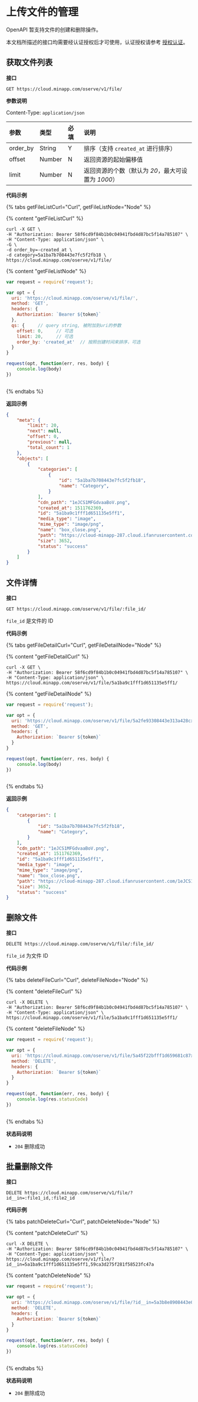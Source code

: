 # 上传文件的管理

OpenAPI 暂支持文件的创建和删除操作。

本文档所描述的接口均需要经认证授权后才可使用，认证授权请参考 [授权认证](../authentication.md)。

## 获取文件列表

**接口**

`GET https://cloud.minapp.com/oserve/v1/file/`

**参数说明**

Content-Type: `application/json`

| 参数              | 类型   | 必填 | 说明 |
| :------------    | :----- | :-- | :-- |
| order_by         | String | Y   | 排序（支持 `created_at` 进行排序）|
| offset           | Number | N   | 返回资源的起始偏移值 |
| limit            | Number | N   | 返回资源的个数（默认为 *20*，最大可设置为 *1000*）|

**代码示例**

{% tabs getFileListCurl="Curl", getFileListNode="Node" %}

{% content "getFileListCurl" %}

```
curl -X GET \
-H "Authorization: Bearer 58f6cd9f84b1b0c04941fbd4d87bc5f14a785107" \
-H "Content-Type: application/json" \
-G \
-d order_by=-created_at \
-d category=5a1ba7b708443e7fc5f2fb18 \
https://cloud.minapp.com/oserve/v1/file/
```

{% content "getFileListNode" %}

```js
var request = require('request');

var opt = {
  uri: 'https://cloud.minapp.com/oserve/v1/file/',
  method: 'GET',
  headers: {
    Authorization: `Bearer ${token}`
  },
  qs: {     // query string, 被附加到uri的参数
    offset: 0,     // 可选
    limit: 20,     // 可选
    order_by: 'created_at'  // 按照创建时间来排序，可选
  }
}

request(opt, function(err, res, body) {
    console.log(body)
})
    
```

{% endtabs %}

**返回示例**

```json
{
    "meta": {
        "limit": 20,
        "next": null,
        "offset": 0,
        "previous": null,
        "total_count": 1
    },
    "objects": [
        {
            "categories": [
                {
                    "id": "5a1ba7b708443e7fc5f2fb18",
                    "name": "Category",
                }
            ],
            "cdn_path": "1eJCS1MFGdvaaBoV.png",
            "created_at": 1511762369,
            "id": "5a1ba9c1fff1d651135e5ff1",
            "media_type": "image",
            "mime_type": "image/png",
            "name": "box_close.png",
            "path": "https://cloud-minapp-287.cloud.ifanrusercontent.com/1eJCS1MFGdvaaBoV.png",
            "size": 3652,
            "status": "success"
        }
    ]
}
```

## 文件详情

**接口**

`GET https://cloud.minapp.com/oserve/v1/file/:file_id/`

`file_id` 是文件的 ID

**代码示例**

{% tabs getFileDetailCurl="Curl", getFileDetailNode="Node" %}

{% content "getFileDetailCurl" %}

```
curl -X GET \
-H "Authorization: Bearer 58f6cd9f84b1b0c04941fbd4d87bc5f14a785107" \
-H "Content-Type: application/json" \
https://cloud.minapp.com/oserve/v1/file/5a1ba9c1fff1d651135e5ff1/
```

{% content "getFileDetailNode" %}

```js
var request = require('request');

var opt = {
  uri: 'https://cloud.minapp.com/oserve/v1/file/5a2fe93308443e313a428cxx/',  // 5a6ad3cffff1d675b9e2cexx 对应 uri :file_id
  method: 'GET',
  headers: {
    Authorization: `Bearer ${token}`
  }
}

request(opt, function(err, res, body) {
    console.log(body)
})
    
```

{% endtabs %}

**返回示例**

```json
{
    "categories": [
        {
            "id": "5a1ba7b708443e7fc5f2fb18",
            "name": "Category",
        }
    ],
    "cdn_path": "1eJCS1MFGdvaaBoV.png",
    "created_at": 1511762369,
    "id": "5a1ba9c1fff1d651135e5ff1",
    "media_type": "image",
    "mime_type": "image/png",
    "name": "box_close.png",
    "path": "https://cloud-minapp-287.cloud.ifanrusercontent.com/1eJCS1MFGdvaaBoV.png",
    "size": 3652,
    "status": "success"
}
```

## 删除文件

**接口**

`DELETE https://cloud.minapp.com/oserve/v1/file/:file_id/`

`file_id` 为文件 ID

**代码示例**

{% tabs deleteFileCurl="Curl", deleteFileNode="Node" %}

{% content "deleteFileCurl" %}

```
curl -X DELETE \
-H "Authorization: Bearer 58f6cd9f84b1b0c04941fbd4d87bc5f14a785107" \
-H "Content-Type: application/json" \
https://cloud.minapp.com/oserve/v1/file/5a1ba9c1fff1d651135e5ff1/
```

{% content "deleteFileNode" %}

```js
var request = require('request');

var opt = {
  uri: 'https://cloud.minapp.com/oserve/v1/file/5a45f22bfff1d659681c87xx/',  // 5a6ad3cffff1d675b9e2cexx 对应 uri :file_id
  method: 'DELETE',
  headers: {
    Authorization: `Bearer ${token}`
  }
}

request(opt, function(err, res, body) {
    console.log(res.statusCode)
})
    
```

{% endtabs %}

**状态码说明**

- `204` 删除成功

## 批量删除文件

**接口**

`DELETE https://cloud.minapp.com/oserve/v1/file/?id__in=:file1_id,:file2_id`

**代码示例**

{% tabs patchDeleteCurl="Curl", patchDeleteNode="Node" %}

{% content "patchDeleteCurl" %}

```
curl -X DELETE \
-H "Authorization: Bearer 58f6cd9f84b1b0c04941fbd4d87bc5f14a785107" \
-H "Content-Type: application/json" \
https://cloud.minapp.com/oserve/v1/file/?id__in=5a1ba9c1fff1d651135e5ff1,59ca3d275f281f58523fc47a
```

{% content "patchDeleteNode" %}

```js
var request = require('request');

var opt = {
  uri: 'https://cloud.minapp.com/oserve/v1/file/?id__in=5a3b8e8908443e06aa6f0a99,5a3b673308443e643f1b0c47',  // id__in=:file1_id,:file2_id
  method: 'DELETE',
  headers: {
    Authorization: `Bearer ${token}`
  }
}

request(opt, function(err, res, body) {
    console.log(res.statusCode)
})
    
```

{% endtabs %}

**状态码说明**

- `204` 删除成功
